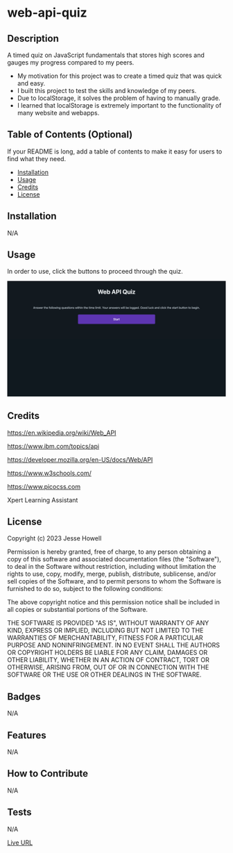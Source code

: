 # web-api-quiz

## Description

A timed quiz on JavaScript fundamentals that stores high scores and gauges my progress compared to my peers.

- My motivation for this project was to create a timed quiz that was quick and easy.
- I built this project to test the skills and knowledge of my peers.
- Due to localStorage, it solves the problem of having to manually grade.
- I learned that localStorage is extremely important to the functionality of many website and webapps.

## Table of Contents (Optional)

If your README is long, add a table of contents to make it easy for users to find what they need.

- [Installation](#installation)
- [Usage](#usage)
- [Credits](#credits)
- [License](#license)

## Installation

N/A

## Usage

In order to use, click the buttons to proceed through the quiz.

![Web API QUIZ](assets/images/Web-API-Quiz.png)

## Credits

https://en.wikipedia.org/wiki/Web_API

https://www.ibm.com/topics/api

https://developer.mozilla.org/en-US/docs/Web/API

https://www.w3schools.com/

https://www.picocss.com

Xpert Learning Assistant

## License

Copyright (c) 2023 Jesse Howell

Permission is hereby granted, free of charge, to any person obtaining a copy
of this software and associated documentation files (the "Software"), to deal
in the Software without restriction, including without limitation the rights
to use, copy, modify, merge, publish, distribute, sublicense, and/or sell
copies of the Software, and to permit persons to whom the Software is
furnished to do so, subject to the following conditions:

The above copyright notice and this permission notice shall be included in all
copies or substantial portions of the Software.

THE SOFTWARE IS PROVIDED "AS IS", WITHOUT WARRANTY OF ANY KIND, EXPRESS OR
IMPLIED, INCLUDING BUT NOT LIMITED TO THE WARRANTIES OF MERCHANTABILITY,
FITNESS FOR A PARTICULAR PURPOSE AND NONINFRINGEMENT. IN NO EVENT SHALL THE
AUTHORS OR COPYRIGHT HOLDERS BE LIABLE FOR ANY CLAIM, DAMAGES OR OTHER
LIABILITY, WHETHER IN AN ACTION OF CONTRACT, TORT OR OTHERWISE, ARISING FROM,
OUT OF OR IN CONNECTION WITH THE SOFTWARE OR THE USE OR OTHER DEALINGS IN THE
SOFTWARE.

## Badges

N/A

## Features

N/A

## How to Contribute

N/A

## Tests

N/A

[Live URL](https://jesse-howell.github.io/web-api-quiz/)